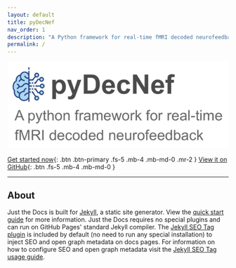 ```yaml
---
layout: default
title: pyDecNef
nav_order: 1
description: "A Python framework for real-time fMRI decoded neurofeedback"
permalink: /
---
```


![alt text](/assets/images/wide_logo.png)
  
[Get started now](#getting-started){: .btn .btn-primary .fs-5 .mb-4 .mb-md-0 .mr-2 } [View it on GitHub](https://github.com/pedromargolles/pyDecNef){: .btn .fs-5 .mb-4 .mb-md-0 }

---

## About

Just the Docs is built for [Jekyll](https://jekyllrb.com), a static site generator. View the [quick start guide](https://jekyllrb.com/docs/) for more information. Just the Docs requires no special plugins and can run on GitHub Pages' standard Jekyll compiler. The [Jekyll SEO Tag plugin](https://github.com/jekyll/jekyll-seo-tag) is included by default (no need to run any special installation) to inject SEO and open graph metadata on docs pages. For information on how to configure SEO and open graph metadata visit the [Jekyll SEO Tag usage guide](https://jekyll.github.io/jekyll-seo-tag/usage/).
